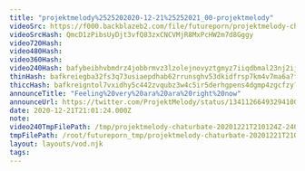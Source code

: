 ```yaml
---
title: "projektmelody%2525202020-12-21%25252021_00-projektmelody"
videoSrc: https://f000.backblazeb2.com/file/futureporn/projektmelody-chaturbate-2020-12-21.mp4
videoSrcHash: QmcD1zPibsUyDjt3vfQ83zxCNCVMjR8MxPcHW2m7d8Gggy
video720Hash: 
video480Hash: 
video360Hash: 
video240Hash: bafybeibhvbmdrz4jobbrmvz3lzolejnovyztgmyz7iiqdbmal23nj2ijqu?filename=projektmelody-chaturbate-20201221T210124Z-240p.mp4
thinHash: bafkreiegba32fs3q73usiaepdhab62rrunsghv53dkidfrsp7km4v7ma6a?filename=20201221T210124Z_thin.jpg
thiccHash: bafkreigntol7vxidhy5c442zvqubz3w4c5ir5derhgpens4dgmp4zgcfzy?filename=20201221T210124Z_thicc.jpg
announceTitle: "Feeling%20very%20ara%20ara%20right%20now"
announceUrl: https://twitter.com/ProjektMelody/status/1341126649329410050
date: 2020-12-21T21:01:24.000Z
note: 
video240TmpFilePath: /tmp/projektmelody-chaturbate-20201221T210124Z-240p.mp4
tmpFilePath: /root/futureporn_tmp/projektmelody-chaturbate-20201221T210124Z.mp4
layout: layouts/vod.njk
tags:
---
```

